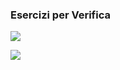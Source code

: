 ### Esercizi per Verifica

![](/home/rdfilippo/Downloads/WhatsApp%20Image%202021-10-14%20at%2008.10.17.jpeg)







![](/home/rdfilippo/Downloads/WhatsApp%20Image%202021-10-14%20at%2008.10.17(1).jpeg)
